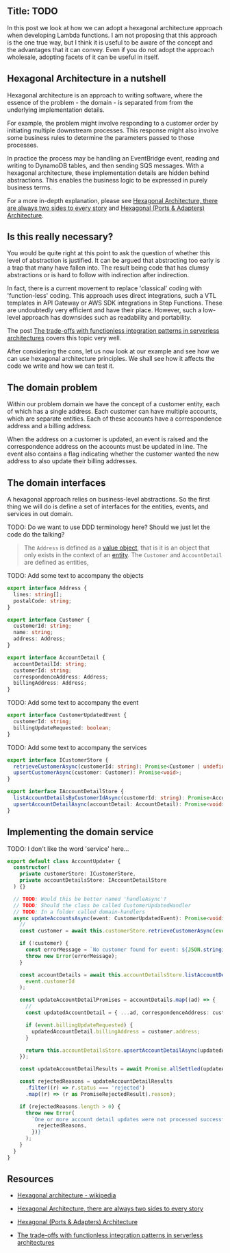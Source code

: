 ## Title: TODO

In this post we look at how we can adopt a hexagonal architecture approach when developing Lambda functions. I am not proposing that this approach is the one true way, but I think it is useful to be aware of the concept and the advantages that it can convey. Even if you do not adopt the approach wholesale, adopting facets of it can be useful in itself. 

## Hexagonal Architecture in a nutshell

Hexagonal architecture is an approach to writing software, where the essence of the problem - the domain - is separated from from the underlying implementation details. 

For example, the problem might involve responding to a customer order by initiating multiple downstream processes. This response might also involve some business rules to determine the parameters passed to those processes. 

In practice the process may be handling an EventBridge event, reading and writing to DynamoDB tables, and then sending SQS messages. With a hexagonal architecture, these implementation details are hidden behind abstractions. This enables the business logic to be expressed in purely business terms. 

For a more in-depth explanation, please see [Hexagonal Architecture, there are always two sides to every story](https://medium.com/ssense-tech/hexagonal-architecture-there-are-always-two-sides-to-every-story-bc0780ed7d9c) and [Hexagonal (Ports & Adapters) Architecture](https://medium.com/idealo-tech-blog/hexagonal-ports-adapters-architecture-e3617bcf00a0).

## Is this really necessary?

You would be quite right at this point to ask the question of whether this level of abstraction is justified. It can be argued that abstracting too early is a trap that many have fallen into. The result being code that has clumsy abstractions or is hard to follow with indirection after indirection. 

In fact, there is a current movement to replace 'classical' coding with 'function-less' coding. This approach uses direct integrations, such a VTL templates in API Gateway or AWS SDK integrations in Step Functions. These are undoubtedly very efficient and have their place. However, such a low-level approach has downsides such as readability and portability.

The post [The trade-offs with functionless integration patterns in serverless architectures](https://serverlessfirst.com/functionless-integration-trade-offs/) covers this topic very well.

After considering the cons, let us now look at our example and see how we can use hexagonal architecture principles. We shall see how it affects the code we write and how we can test it.

## The domain problem

Within our problem domain we have the concept of a customer entity, each of which has a single address. Each customer can have multiple accounts, which are separate entities. Each of these accounts have a correspondence address and a billing address. 

When the address on a customer is updated, an event is raised and the correspondence address on the accounts must be updated in line. The event also contains a flag indicating whether the customer wanted the new address to also update their billing addresses.

## The domain interfaces

A hexagonal approach relies on business-level abstractions. So the first thing we will do is define a set of interfaces for the entities, events, and services in out domain.

TODO: Do we want to use DDD terminology here? Should we just let the code do the talking?
> The `Address` is defined as a [value object](TODO), that is it is an object that only exists in the context of an [entity](TODO). The `Customer` and `AccountDetail` are defined as entities, 

TODO: Add some text to accompany the objects

```typescript
export interface Address {
  lines: string[];
  postalCode: string;
}

export interface Customer {
  customerId: string;
  name: string;
  address: Address;
}

export interface AccountDetail {
  accountDetailId: string;
  customerId: string;
  correspondenceAddress: Address;
  billingAddress: Address;
}
```

TODO: Add some text to accompany the event

```typescript
export interface CustomerUpdatedEvent {
  customerId: string;
  billingUpdateRequested: boolean;
}
```

TODO: Add some text to accompany the services

```typescript
export interface ICustomerStore {
  retrieveCustomerAsync(customerId: string): Promise<Customer | undefined>;
  upsertCustomerAsync(customer: Customer): Promise<void>;
}

export interface IAccountDetailStore {
  listAccountDetailsByCustomerIdAsync(customerId: string): Promise<AccountDetail[]>;
  upsertAccountDetailAsync(accountDetail: AccountDetail): Promise<void>;
}
```

## Implementing the domain service

TODO: I don't like the word 'service' here...

```typescript
export default class AccountUpdater {
  constructor(
    private customerStore: ICustomerStore,
    private accountDetailsStore: IAccountDetailStore
  ) {}

  // TODO: Would this be better named 'handleAsync'?
  // TODO: Should the class be called CustomerUpdatedHandler
  // TODO: In a folder called domain-handlers 
  async updateAccountsAsync(event: CustomerUpdatedEvent): Promise<void> {
    //
    const customer = await this.customerStore.retrieveCustomerAsync(event.customerId);

    if (!customer) {
      const errorMessage = `No customer found for event: ${JSON.stringify(event)}`;
      throw new Error(errorMessage);
    }

    const accountDetails = await this.accountDetailsStore.listAccountDetailsByCustomerIdAsync(
      event.customerId
    );

    const updateAccountDetailPromises = accountDetails.map((ad) => {
      //
      const updatedAccountDetail = { ...ad, correspondenceAddress: customer.address };

      if (event.billingUpdateRequested) {
        updatedAccountDetail.billingAddress = customer.address;
      }

      return this.accountDetailsStore.upsertAccountDetailAsync(updatedAccountDetail);
    });

    const updateAccountDetailResults = await Promise.allSettled(updateAccountDetailPromises);

    const rejectedReasons = updateAccountDetailResults
      .filter((r) => r.status === 'rejected')
      .map((r) => (r as PromiseRejectedResult).reason);

    if (rejectedReasons.length > 0) {
      throw new Error(
        `One or more account detail updates were not processed successfully: ${JSON.stringify({
          rejectedReasons,
        })}`
      );
    }
  }
}
```

## Resources

* [Hexagonal architecture - wikipedia](https://en.wikipedia.org/wiki/Hexagonal_architecture_(software))
* [Hexagonal Architecture, there are always two sides to every story](https://medium.com/ssense-tech/hexagonal-architecture-there-are-always-two-sides-to-every-story-bc0780ed7d9c)
* [Hexagonal (Ports & Adapters) Architecture](https://medium.com/idealo-tech-blog/hexagonal-ports-adapters-architecture-e3617bcf00a0)

* [The trade-offs with functionless integration patterns in serverless architectures](https://serverlessfirst.com/functionless-integration-trade-offs/)